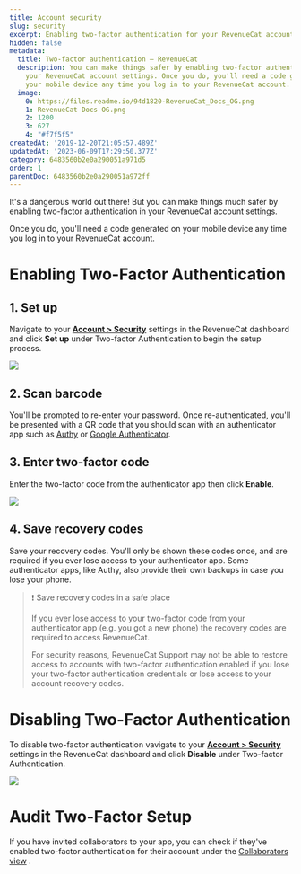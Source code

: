 ```yaml
---
title: Account security
slug: security
excerpt: Enabling two-factor authentication for your RevenueCat account
hidden: false
metadata:
  title: Two-factor authentication – RevenueCat
  description: You can make things safer by enabling two-factor authentication in
    your RevenueCat account settings. Once you do, you'll need a code generated on
    your mobile device any time you log in to your RevenueCat account.
  image:
    0: https://files.readme.io/94d1820-RevenueCat_Docs_OG.png
    1: RevenueCat Docs OG.png
    2: 1200
    3: 627
    4: "#f7f5f5"
createdAt: '2019-12-20T21:05:57.489Z'
updatedAt: '2023-06-09T17:29:50.377Z'
category: 6483560b2e0a290051a971d5
order: 1
parentDoc: 6483560b2e0a290051a972ff
---
```

It's a dangerous world out there! But you can make things much safer by enabling two-factor authentication in your RevenueCat account settings.

Once you do, you'll need a code generated on your mobile device any time you log in to your RevenueCat account. 

# Enabling Two-Factor Authentication

## 1. Set up

Navigate to your [**Account > Security**](https://app.revenuecat.com/settings/security) settings in the RevenueCat dashboard and click **Set up** under Two-factor Authentication to begin the setup process.

![](https://files.readme.io/0d617f4-app.revenuecat.com_projects_85ff18c7_integrations_intercom_10.png)

## 2. Scan barcode

You'll be prompted to re-enter your password. Once re-authenticated, you'll be presented with a QR code that you should scan with an authenticator app such as [Authy](https://authy.com/features/setup/) or [Google Authenticator](https://apps.apple.com/app/id388497605).  

## 3. Enter two-factor code

Enter the two-factor code from the authenticator app then click **Enable**.

![](https://files.readme.io/0d2579e-small-2d04a42-app.revenuecat.com_overview_1.png)

## 4. Save recovery codes

Save your recovery codes. You'll only be shown these codes once, and are required if you ever lose access to your authenticator app. Some authenticator apps, like Authy, also provide their own backups in case you lose your phone.

> ❗️ Save recovery codes in a safe place
> 
> If you ever lose access to your two-factor code from your authenticator app (e.g. you got a new phone) the recovery codes are required to access RevenueCat.
> 
> For security reasons, RevenueCat Support may not be able to restore access to accounts with two-factor authentication enabled if you lose your two-factor authentication credentials or lose access to your account recovery codes.

# Disabling Two-Factor Authentication

To disable two-factor authentication vavigate to your [**Account > Security**](https://app.revenuecat.com/settings/security) settings in the RevenueCat dashboard and click **Disable** under Two-factor Authentication.

![](https://files.readme.io/bd6c526-app.revenuecat.com_projects_85ff18c7_integrations_intercom_10_copy.png)

# Audit Two-Factor Setup

If you have invited collaborators to your app, you can check if they've enabled two-factor authentication for their account under the [Collaborators view](doc:collaborators) .